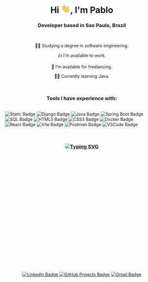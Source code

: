 <!DOCTYPE html>
<html lang="en">
<head>
    <meta charset="UTF-8">
    <meta name="viewport" content="width=device-width, initial-scale=1.0">
    
</head>
<body>
<i class="devicon-djangorest-plain-wordmark"></i>


<h1 align="center">Hi <img src="https://raw.githubusercontent.com/ABSphreak/ABSphreak/master/gifs/Hi.gif" width="30px">, I'm Pablo</h1>
<h3 align="center">Developer based in Sao Paulo, Brazil</h3>

<br>

<p align="center">🧑‍🎓 Studying a degree in software engineering.</p>
<p align="center">👍 I'm available to work.</p>
<p align="center">🤝 I’m available for freelancing.</p>
<p align="center">🧑‍💻 Currently learning Java.</p>


<br>

<h3 align="center">Tools I have experience with:</h3>

<div style="display: inline_block"><br>
      
<img src="https://img.shields.io/badge/python-white?style=for-the-badge&logo=python&logoSize=auto&labelColor=white&color=yellow" width="140" alt="Static Badge">
<img src="https://img.shields.io/badge/django-black?style=for-the-badge&logo=django&logoColor=green&logoSize=auto&labelColor=white" width="135" alt="Django Badge">
<img src="https://img.shields.io/badge/java-%23a6000b?style=for-the-badge&logo=coffeescript&logoColor=%23a6000b&logoSize=auto&labelColor=white" width="120" alt="Java Badge">
<img src="https://img.shields.io/badge/spring%20boot-green?style=for-the-badge&logo=springboot&logoColor=%2303a110&logoSize=auto&labelColor=white" width="185" alt="Spring Boot Badge">
<img src="https://img.shields.io/badge/sql-%23ff9e03?style=for-the-badge&logo=mysql&logoColor=%230f82f5&logoSize=auto&labelColor=white" width="110" alt="SQL Badge">
<img src="https://img.shields.io/badge/html5-%23a60707?style=for-the-badge&logo=html5&logoColor=%23750202&logoSize=auto&labelColor=white" width="120" alt="HTML5 Badge">
<img src="https://img.shields.io/badge/css3-%23175ee3?style=for-the-badge&logo=css3&logoColor=%23175ee3&logoSize=auto&labelColor=white" width="110" alt="CSS3 Badge">
<img src="https://img.shields.io/badge/docker-%23014670?style=for-the-badge&logo=docker&logoColor=black&logoSize=auto&labelColor=white" width="150" alt="Docker Badge">
<img src="https://img.shields.io/badge/react--white?style=for-the-badge&logo=react&logoColor=blue&logoSize=auto&labelColor=white" width="130" alt="React Badge">
<img src="https://img.shields.io/badge/vite--white?style=for-the-badge&logo=vite&logoColor=violet&logoSize=auto&labelColor=white" width="115" alt="Vite Badge">
<img src="https://img.shields.io/badge/postman-%23ff5e19?style=for-the-badge&logo=postman&logoColor=black&logoSize=auto&labelColor=white" width="150" alt="Postman Badge">
<img src="https://img.shields.io/badge/vscode-white?style=for-the-badge&logo=visualstudiocode&logoColor=%234586ff&logoSize=auto&labelColor=white" width="130" alt="VSCode Badge">

</div>
        
    
</p>

<br>




<div align="center">
    <h3>
        <a href="https://git.io/typing-svg" target="_blank">
            <img src="https://readme-typing-svg.demolab.com?font=Roboto-Mono&pause=1000&color=22C0F7&center=true&vCenter=true&random=false&width=435&lines=Connect+with+me" alt="Typing SVG"/>
        </a>
    </h3>
</div>

<p align="center">
    <div align="center" class="icons-social" style="margin-top: 400px;">
       <a href="https://www.linkedin.com/in/pablomperezaguilar/"><img src="https://img.shields.io/badge/LinkedIn-blue?style=social&logo=linkedin&logoColor=blue&logoSize=auto&labelColor=white" width="150" alt="LinkedIn Badge"></a>
       <a href="https://github.com/PabloPerezAguilar5?tab=repositories"><img src="https://img.shields.io/badge/Projects-s?style=social&logo=github&logoColor=black&logoSize=auto&labelColor=white" width="150" alt="GitHub Projects Badge"></a>
       <a href="mailto:tudirecciondecorreo@gmail.com"><img src="https://img.shields.io/badge/Gmail-white?style=social&logo=gmail&logoColor=%23db0000&logoSize=auto&labelColor=white" width="150" alt="Gmail Badge"></a>
    </div>
</p>


</body>
</html>


